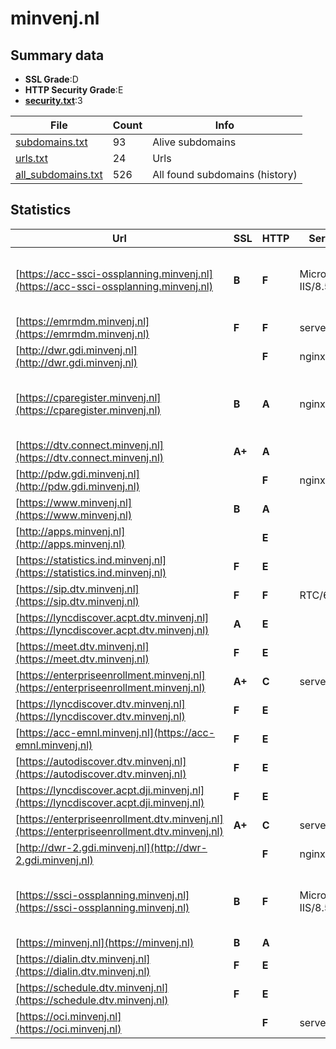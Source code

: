 

# minvenj.nl
## Summary data


 - **SSL Grade**:D
 - **HTTP Security Grade**:E
 - **[security.txt](https://www.digitaleoverheid.nl/nieuws/standaard-security-txt-nu-verplicht-voor-overheid/)**:3


| File       | Count | Info |
|------------|-------|------|
|[subdomains.txt](/data/minvenj.nl/subdomains.txt)|93|Alive subdomains|
|[urls.txt](/data/minvenj.nl/urls.txt)|24|Urls|
|[all_subdomains.txt](/data/minvenj.nl/all_subdomains.txt)|526|All found subdomains (history)|


## Statistics


| Url | SSL | HTTP | Server | Cookie | HSTS | CORS | CTO | CSP | XFO | XXP | RP |FP| Tech |Title |
|--------|-------|-------|------|------|------|------|------|------|------|------|------|------|------|------|
|[https://acc-ssci-ossplanning.minvenj.nl](https://acc-ssci-ossplanning.minvenj.nl)| **B**| **F**|Microsoft-IIS/8.5| | | | | | | | :white_check_mark: | |IIS:8.5 Microsoft ASP.NET Windows Server|403 - Forbidden:...|
|[https://emrmdm.minvenj.nl](https://emrmdm.minvenj.nl)| **F**| **F**|server| | | | | | | | :white_check_mark: | ||302 Found|
|[http://dwr.gdi.minvenj.nl](http://dwr.gdi.minvenj.nl)| | **F**|nginx| | | :warning:| | | | | :white_check_mark: | |Nginx|(404 Not Found)|
|[https://cparegister.minvenj.nl](https://cparegister.minvenj.nl)| **B**| **A**|nginx|:white_check_mark: |:white_check_mark: | | |:warning: | :white_check_mark: | :white_check_mark: | :white_check_mark: | |Bootstrap Django HSTS Nginx Python|Home –...|
|[https://dtv.connect.minvenj.nl](https://dtv.connect.minvenj.nl)| **A+**| **A**|| |:white_check_mark: | | | :white_check_mark:| :white_check_mark: | :white_check_mark: | :white_check_mark: | :white_check_mark: |HSTS||
|[http://pdw.gdi.minvenj.nl](http://pdw.gdi.minvenj.nl)| | **F**|nginx| | | :warning:| | | | | :white_check_mark: | |Nginx|(404 Not Found)|
|[https://www.minvenj.nl](https://www.minvenj.nl)| **B**| **A**|| |:white_check_mark: | | |:warning: | :white_check_mark: | :white_check_mark: | :white_check_mark: | |HSTS||
|[http://apps.minvenj.nl](http://apps.minvenj.nl)| | **E**|| | | | | | | | :white_check_mark: | |||
|[https://statistics.ind.minvenj.nl](https://statistics.ind.minvenj.nl)| **F**| **E**|| | | | | | | | :white_check_mark: | |HSTS||
|[https://sip.dtv.minvenj.nl](https://sip.dtv.minvenj.nl)| **F**| **F**|RTC/6.0| | | | | | | | :white_check_mark: | |HSTS||
|[https://lyncdiscover.acpt.dtv.minvenj.nl](https://lyncdiscover.acpt.dtv.minvenj.nl)| **A**| **E**|| | | | | | | | :white_check_mark: | |||
|[https://meet.dtv.minvenj.nl](https://meet.dtv.minvenj.nl)| **F**| **E**|| | | | | | | | :white_check_mark: | |HSTS|Skype for Busine...|
|[https://enterpriseenrollment.minvenj.nl](https://enterpriseenrollment.minvenj.nl)| **A+**| **C**|server| | | | |:warning: | :white_check_mark: | :white_check_mark: | :white_check_mark: | ||302 Found|
|[https://lyncdiscover.dtv.minvenj.nl](https://lyncdiscover.dtv.minvenj.nl)| **F**| **E**|| | | | | | | | :white_check_mark: | |||
|[https://acc-emnl.minvenj.nl](https://acc-emnl.minvenj.nl)| **F**| **E**|| | | | | | | | :white_check_mark: | |HSTS||
|[https://autodiscover.dtv.minvenj.nl](https://autodiscover.dtv.minvenj.nl)| **F**| **E**|| | | | | | | | :white_check_mark: | |||
|[https://lyncdiscover.acpt.dji.minvenj.nl](https://lyncdiscover.acpt.dji.minvenj.nl)| **F**| **E**|| | | | | | | | :white_check_mark: | |||
|[https://enterpriseenrollment.dtv.minvenj.nl](https://enterpriseenrollment.dtv.minvenj.nl)| **A+**| **C**|server| | | | |:warning: | :white_check_mark: | :white_check_mark: | :white_check_mark: | ||302 Found|
|[http://dwr-2.gdi.minvenj.nl](http://dwr-2.gdi.minvenj.nl)| | **F**|nginx| | | :warning:| | | | | :white_check_mark: | |Nginx|(404 Not Found)|
|[https://ssci-ossplanning.minvenj.nl](https://ssci-ossplanning.minvenj.nl)| **B**| **F**|Microsoft-IIS/8.5| | | | | | | | :white_check_mark: | |IIS:8.5 Microsoft ASP.NET Windows Server|403 - Forbidden:...|
|[https://minvenj.nl](https://minvenj.nl)| **B**| **A**|| |:white_check_mark: | | |:warning: | :white_check_mark: | :white_check_mark: | :white_check_mark: | |HSTS||
|[https://dialin.dtv.minvenj.nl](https://dialin.dtv.minvenj.nl)| **F**| **E**|| | | | | | | | :white_check_mark: | |||
|[https://schedule.dtv.minvenj.nl](https://schedule.dtv.minvenj.nl)| **F**| **E**|| | | | | | | | :white_check_mark: | |||
|[https://oci.minvenj.nl](https://oci.minvenj.nl)| | **F**|server| | | | | | | | :white_check_mark: | ||302 Found|

